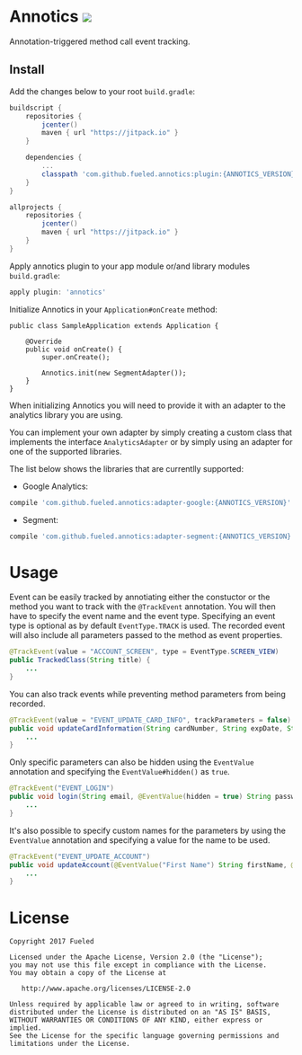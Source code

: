 # Annotics [![](https://jitpack.io/v/Fueled/annotics.svg)](https://jitpack.io/#Fueled/annotics)
Annotation-triggered method call event tracking.

## Install
Add the changes below to your root `build.gradle`:

```groovy
buildscript {
    repositories {
        jcenter()
        maven { url "https://jitpack.io" }
    }

    dependencies {
        ...
        classpath 'com.github.fueled.annotics:plugin:{ANNOTICS_VERSION}'
    }
}

allprojects {
    repositories {
        jcenter()
        maven { url "https://jitpack.io" }
    }
}
```
Apply annotics plugin to your app module or/and library modules `build.gradle`:

```groovy
apply plugin: 'annotics'
```
Initialize Annotics in your `Application#onCreate` method:
```
public class SampleApplication extends Application {

    @Override
    public void onCreate() {
        super.onCreate();

        Annotics.init(new SegmentAdapter());
    }
}
```
When initializing Annotics you will need to provide it with an adapter to the analytics library you are using.

You can implement your own adapter by simply creating a custom class that implements the interface `AnalyticsAdapter` or by simply using an adapter for one of the supported libraries.

The list below shows the libraries that are currentlly supported:

* Google Analytics:
```groovy
compile 'com.github.fueled.annotics:adapter-google:{ANNOTICS_VERSION}'
```
* Segment:

```groovy
compile 'com.github.fueled.annotics:adapter-segment:{ANNOTICS_VERSION}'
```

# Usage

Event can be easily tracked by annotiating either the constuctor or the method you want to track with the `@TrackEvent` annotation. You will then have to specify the event name and the event type. Specifying an event type is optional as by default `EventType.TRACK` is used. The recorded event will also include all parameters passed to the method as event properties.
```java
@TrackEvent(value = "ACCOUNT_SCREEN", type = EventType.SCREEN_VIEW)
public TrackedClass(String title) {
    ...
}
```

You can also track events while preventing method parameters from being recorded.
```java
@TrackEvent(value = "EVENT_UPDATE_CARD_INFO", trackParameters = false)
public void updateCardInformation(String cardNumber, String expDate, String cvv) {
    ...
}
```

Only specific parameters can also be hidden using the `EventValue` annotation and specifying the `EventValue#hidden()` as `true`.
```java
@TrackEvent("EVENT_LOGIN")
public void login(String email, @EventValue(hidden = true) String password) {
    ...
}
```

It's also possible to specify custom names for the parameters by using the `EventValue` annotation and specifying a value for the name to be used.
```java
@TrackEvent("EVENT_UPDATE_ACCOUNT")
public void updateAccount(@EventValue("First Name") String firstName, @EventValue("Last Name") String lastName) {
    ...
}
```

# License

    Copyright 2017 Fueled

    Licensed under the Apache License, Version 2.0 (the "License");
    you may not use this file except in compliance with the License.
    You may obtain a copy of the License at

       http://www.apache.org/licenses/LICENSE-2.0

    Unless required by applicable law or agreed to in writing, software
    distributed under the License is distributed on an "AS IS" BASIS,
    WITHOUT WARRANTIES OR CONDITIONS OF ANY KIND, either express or implied.
    See the License for the specific language governing permissions and
    limitations under the License.